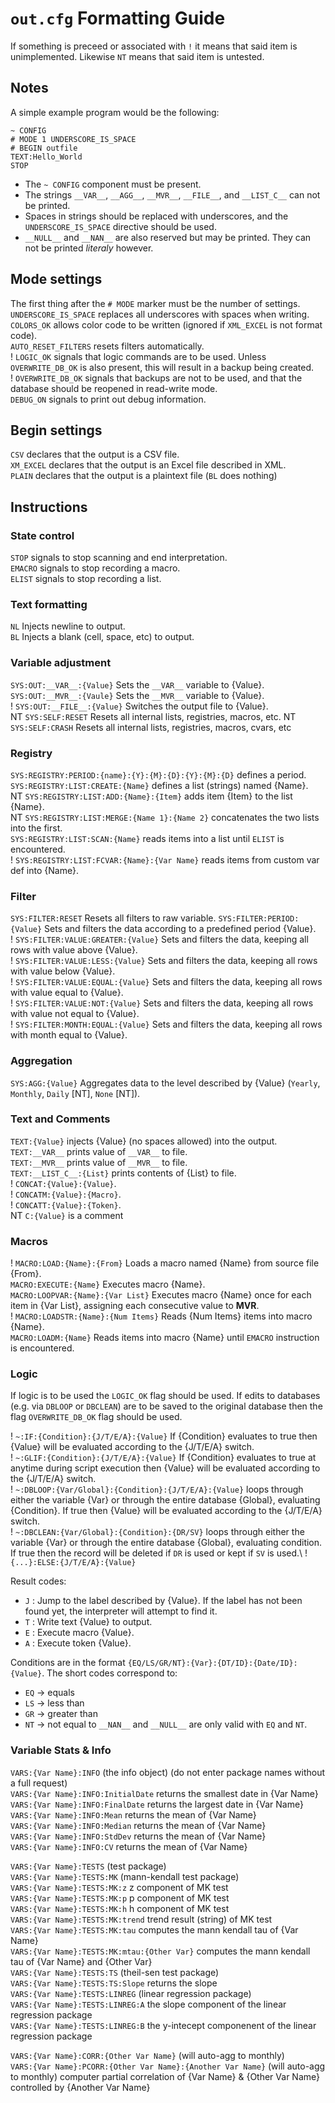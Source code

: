 # `out.cfg` Formatting Guide
If something is preceed or associated with `!` it means that said item is unimplemented. Likewise `NT` means that said item is untested. 

## Notes
A simple example program would be the following:
```
~ CONFIG
# MODE 1 UNDERSCORE_IS_SPACE
# BEGIN outfile
TEXT:Hello_World
STOP
```
- The `~ CONFIG` component must be present. 
- The strings `__VAR__`, `__AGG__`, `__MVR__`, `__FILE__`, and `__LIST_C__` can not be printed. 
- Spaces in strings should be replaced with underscores, and the `UNDERSCORE_IS_SPACE` directive should be used. 
- `__NULL__` and `__NAN__` are also reserved but may be printed. They can not be printed *literaly* however. 

## Mode settings
The first thing after the `# MODE` marker must be the number of settings.\
`UNDERSCORE_IS_SPACE` replaces all underscores with spaces when writing.\
`COLORS_OK` allows color code to be written (ignored if `XML_EXCEL` is not format code).\
`AUTO_RESET_FILTERS` resets filters automatically.\
! `LOGIC_OK` signals that logic commands are to be used. Unless `OVERWRITE_DB_OK` is also present, this will result in a backup being created.\
! `OVERWRITE_DB_OK` signals that backups are not to be used, and that the database should be reopened in read-write mode.\
`DEBUG_ON` signals to print out debug information.

## Begin settings
`CSV` declares that the output is a CSV file.\
`XM_EXCEL` declares that the output is an Excel file described in XML.\
`PLAIN` declares that the output is a plaintext file (`BL` does nothing)

## Instructions

### State control 
`STOP` signals to stop scanning and end interpretation.\
`EMACRO` signals to stop recording a macro.\
`ELIST` signals to stop recording a list.

### Text formatting
`NL` Injects newline to output.\
`BL` Injects a blank (cell, space, etc) to output.

### Variable adjustment
`SYS:OUT:__VAR__:{Value}` Sets the `__VAR__` variable to {Value}.\
`SYS:OUT:__MVR__:{Vaule}` Sets the `__MVR__` variable to {Value}.\
! `SYS:OUT:__FILE__:{Value}` Switches the output file to {Value}.\
NT `SYS:SELF:RESET` Resets all internal lists, registries, macros, etc.
NT `SYS:SELF:CRASH` Resets all internal lists, registries, macros, cvars, etc

### Registry 
`SYS:REGISTRY:PERIOD:{name}:{Y}:{M}:{D}:{Y}:{M}:{D}` defines a period.\
`SYS:REGISTRY:LIST:CREATE:{Name}` defines a list (strings) named {Name}.\
NT `SYS:REGISTRY:LIST:ADD:{Name}:{Item}` adds item {Item} to the list {Name}.\
NT `SYS:REGISTRY:LIST:MERGE:{Name 1}:{Name 2}` concatenates the two lists into the first.\
`SYS:REGISTRY:LIST:SCAN:{Name}` reads items into a list until `ELIST` is encountered.\
! `SYS:REGISTRY:LIST:FCVAR:{Name}:{Var Name}` reads items from custom var def into {Name}.

### Filter 
`SYS:FILTER:RESET` Resets all filters to raw variable.
`SYS:FILTER:PERIOD:{Value}` Sets and filters the data according to a predefined period {Value}.\
! `SYS:FILTER:VALUE:GREATER:{Value}` Sets and filters the data, keeping all rows with value above {Value}.\
! `SYS:FILTER:VALUE:LESS:{Value}` Sets and filters the data, keeping all rows with value below {Value}.\
! `SYS:FILTER:VALUE:EQUAL:{Value}` Sets and filters the data, keeping all rows with value equal to {Value}.\
! `SYS:FILTER:VALUE:NOT:{Value}` Sets and filters the data, keeping all rows with value not equal to {Value}.\
! `SYS:FILTER:MONTH:EQUAL:{Value}` Sets and filters the data, keeping all rows with month equal to {Value}.

### Aggregation 
`SYS:AGG:{Value}` Aggregates data to the level described by {Value} (`Yearly`, `Monthly`, `Daily` [NT], `None` [NT]).

### Text and Comments
`TEXT:{Value}` injects {Value} (no spaces allowed) into the output.\
`TEXT:__VAR__` prints value of `__VAR__` to file.\
`TEXT:__MVR__` prints value of `__MVR__` to file.\
`TEXT:__LIST_C__:{List}` prints contents of {List} to file.\
! `CONCAT:{Value}:{Value}`.\
! `CONCATM:{Value}:{Macro}`.\
! `CONCATT:{Value}:{Token}`.\
NT `C:{Value}` is a comment

### Macros
! `MACRO:LOAD:{Name}:{From}` Loads a macro named {Name} from source file {From}.\
`MACRO:EXECUTE:{Name}` Executes macro {Name}.\
`MACRO:LOOPVAR:{Name}:{Var List}` Executes macro {Name} once for each item in {Var List}, assigning each consecutive value to __MVR__.\
! `MACRO:LOADSTR:{Name}:{Num Items}` Reads {Num Items} items into macro {Name}.\
`MACRO:LOADM:{Name}` Reads items into macro {Name} until `EMACRO` instruction is encountered.

### Logic
If logic is to be used the `LOGIC_OK` flag should be used. If edits to databases (e.g. via `DBLOOP` or `DBCLEAN`) are to be saved to the original database then the flag `OVERWRITE_DB_OK` flag should be used. 

! `~:IF:{Condition}:{J/T/E/A}:{Value}` If {Condition} evaluates to true then {Value} will be evaluated according to the {J/T/E/A} switch. \
! `~:GLIF:{Condition}:{J/T/E/A}:{Value}` If {Condition} evaluates to true at anytime during script execution then {Value} will be evaluated according to the {J/T/E/A} switch. \
! `~:DBLOOP:{Var/Global}:{Condition}:{J/T/E/A}:{Value}` loops through either the variable {Var} or through the entire database {Global}, evaluating {Condition}. If true then {Value} will be evaluated according to the {J/T/E/A} switch. \
! `~:DBCLEAN:{Var/Global}:{Condition}:{DR/SV}` loops through either the variable {Var} or through the entire database {Global}, evaluating condition. If true then the record will be deleted if `DR` is used or kept if `SV` is used.\ 
! `{...}:ELSE:{J/T/E/A}:{Value}`

Result codes:
- `J` : Jump to the label described by {Value}. If the label has not been found yet, the interpreter will attempt to find it.
- `T` : Write text {Value} to output.
- `E` : Execute macro {Value}.
- `A` : Execute token {Value}.

Conditions are in the format `{EQ/LS/GR/NT}:{Var}:{DT/ID}:{Date/ID}:{Value}`. The short codes correspond to:
- `EQ` -> equals 
- `LS` -> less than
- `GR` -> greater than
- `NT` -> not equal to
`__NAN__` and `__NULL__` are only valid with `EQ` and `NT`.

### Variable Stats & Info
`VARS:{Var Name}:INFO` (the info object) (do not enter package names without a full request)\
`VARS:{Var Name}:INFO:InitialDate` returns the smallest date in {Var Name}\
`VARS:{Var Name}:INFO:FinalDate` returns the largest date in {Var Name}\
`VARS:{Var Name}:INFO:Mean` returns the mean of {Var Name}\
`VARS:{Var Name}:INFO:Median` returns the mean of {Var Name}\
`VARS:{Var Name}:INFO:StdDev` returns the mean of {Var Name}\
`VARS:{Var Name}:INFO:CV` returns the mean of {Var Name}

`VARS:{Var Name}:TESTS` (test package)\
`VARS:{Var Name}:TESTS:MK` (mann-kendall test package)\
`VARS:{Var Name}:TESTS:MK:z` z component of MK test\
`VARS:{Var Name}:TESTS:MK:p` p component of MK test\
`VARS:{Var Name}:TESTS:MK:h` h component of MK test\
`VARS:{Var Name}:TESTS:MK:trend` trend result (string) of MK test\
`VARS:{Var Name}:TESTS:MK:tau` computes the mann kendall tau of {Var Name}\
`VARS:{Var Name}:TESTS:MK:mtau:{Other Var}` computes the mann kendall tau of {Var Name} and {Other Var}\
`VARS:{Var Name}:TESTS:TS` (theil-sen test package)\
`VARS:{Var Name}:TESTS:TS:Slope` returns the slope\
`VARS:{Var Name}:TESTS:LINREG` (linear regression package)\
`VARS:{Var Name}:TESTS:LINREG:A` the slope component of the linear regression package\
`VARS:{Var Name}:TESTS:LINREG:B` the y-intecept componenent of the linear regression package

`VARS:{Var Name}:CORR:{Other Var Name}` (will auto-agg to monthly)\
`VARS:{Var Name}:PCORR:{Other Var Name}:{Another Var Name}` (will auto-agg to monthly) computer partial correlation of {Var Name} & {Other Var Name} controlled by {Another Var Name}
